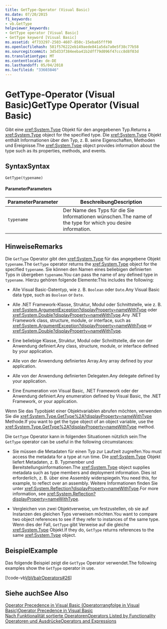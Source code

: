 ```yaml
---
title: GetType-Operator (Visual Basic)
ms.date: 07/20/2015
f1_keywords:
- vb.GetType
helpviewer_keywords:
- GetType operator [Visual Basic]
- GetType keyword [Visual Basic]
ms.assetid: 4f733297-2503-4607-850c-15eba65fff90
ms.openlocfilehash: 581f576222eb149aede841a5da7a0e5f38c77b58
ms.sourcegitcommit: 3d5d33f384eeba41b2dff79d096f47ccc8d8f03d
ms.translationtype: MT
ms.contentlocale: de-DE
ms.lasthandoff: 05/04/2018
ms.locfileid: "33603846"
---
```

# <a name="gettype-operator-visual-basic"></a><span data-ttu-id="39f84-102">GetType-Operator (Visual Basic)</span><span class="sxs-lookup"><span data-stu-id="39f84-102">GetType Operator (Visual Basic)</span></span>
<span data-ttu-id="39f84-103">Gibt eine <xref:System.Type> Objekt für den angegebenen Typ.</span><span class="sxs-lookup"><span data-stu-id="39f84-103">Returns a <xref:System.Type> object for the specified type.</span></span> <span data-ttu-id="39f84-104">Die <xref:System.Type> Objekt enthält Informationen über den Typ, z. B. seine Eigenschaften, Methoden und Ereignisse.</span><span class="sxs-lookup"><span data-stu-id="39f84-104">The <xref:System.Type> object provides information about the type such as its properties, methods, and events.</span></span>  
  
## <a name="syntax"></a><span data-ttu-id="39f84-105">Syntax</span><span class="sxs-lookup"><span data-stu-id="39f84-105">Syntax</span></span>  
  
```  
GetType(typename)  
```  
  
#### <a name="parameters"></a><span data-ttu-id="39f84-106">Parameter</span><span class="sxs-lookup"><span data-stu-id="39f84-106">Parameters</span></span>  
  
|<span data-ttu-id="39f84-107">Parameter</span><span class="sxs-lookup"><span data-stu-id="39f84-107">Parameter</span></span>|<span data-ttu-id="39f84-108">Beschreibung</span><span class="sxs-lookup"><span data-stu-id="39f84-108">Description</span></span>|  
|---|---|  
|`typename`|<span data-ttu-id="39f84-109">Der Name des Typs für die Sie Informationen wünschen.</span><span class="sxs-lookup"><span data-stu-id="39f84-109">The name of the type for which you desire information.</span></span>|  
  
## <a name="remarks"></a><span data-ttu-id="39f84-110">Hinweise</span><span class="sxs-lookup"><span data-stu-id="39f84-110">Remarks</span></span>  
 <span data-ttu-id="39f84-111">Die `GetType` Operator gibt den <xref:System.Type> für das angegebene Objekt `typename`.</span><span class="sxs-lookup"><span data-stu-id="39f84-111">The `GetType` operator returns the <xref:System.Type> object for the specified `typename`.</span></span> <span data-ttu-id="39f84-112">Sie können den Namen eines beliebigen definierten Typs in übergeben `typename`.</span><span class="sxs-lookup"><span data-stu-id="39f84-112">You can pass the name of any defined type in `typename`.</span></span> <span data-ttu-id="39f84-113">Hierzu gehören folgende Elemente:</span><span class="sxs-lookup"><span data-stu-id="39f84-113">This includes the following:</span></span>  
  
-   <span data-ttu-id="39f84-114">Alle Visual Basic-Datentyp, wie z. B. `Boolean` oder `Date`.</span><span class="sxs-lookup"><span data-stu-id="39f84-114">Any Visual Basic data type, such as `Boolean` or `Date`.</span></span>  
  
-   <span data-ttu-id="39f84-115">Alle .NET Framework-Klasse, Struktur, Modul oder Schnittstelle, wie z. B. <xref:System.ArgumentException?displayProperty=nameWithType> oder <xref:System.Double?displayProperty=nameWithType>.</span><span class="sxs-lookup"><span data-stu-id="39f84-115">Any .NET Framework class, structure, module, or interface, such as <xref:System.ArgumentException?displayProperty=nameWithType> or <xref:System.Double?displayProperty=nameWithType>.</span></span>  
  
-   <span data-ttu-id="39f84-116">Eine beliebige Klasse, Struktur, Modul oder Schnittstelle, die von der Anwendung definiert.</span><span class="sxs-lookup"><span data-stu-id="39f84-116">Any class, structure, module, or interface defined by your application.</span></span>  
  
-   <span data-ttu-id="39f84-117">Alle von der Anwendung definiertes Array.</span><span class="sxs-lookup"><span data-stu-id="39f84-117">Any array defined by your application.</span></span>  
  
-   <span data-ttu-id="39f84-118">Alle von der Anwendung definierten Delegaten.</span><span class="sxs-lookup"><span data-stu-id="39f84-118">Any delegate defined by your application.</span></span>  
  
-   <span data-ttu-id="39f84-119">Eine Enumeration von Visual Basic, .NET Framework oder der Anwendung definiert.</span><span class="sxs-lookup"><span data-stu-id="39f84-119">Any enumeration defined by Visual Basic, the .NET Framework, or your application.</span></span>  
  
 <span data-ttu-id="39f84-120">Wenn Sie das Typobjekt einer Objektvariablen abrufen möchten, verwenden Sie die <xref:System.Type.GetType%2A?displayProperty=nameWithType> Methode.</span><span class="sxs-lookup"><span data-stu-id="39f84-120">If you want to get the type object of an object variable, use the <xref:System.Type.GetType%2A?displayProperty=nameWithType> method.</span></span>  
  
 <span data-ttu-id="39f84-121">Die `GetType` Operator kann in folgenden Situationen nützlich sein:</span><span class="sxs-lookup"><span data-stu-id="39f84-121">The `GetType` operator can be useful in the following circumstances:</span></span>  
  
-   <span data-ttu-id="39f84-122">Sie müssen die Metadaten für einen Typ zur Laufzeit zugreifen.</span><span class="sxs-lookup"><span data-stu-id="39f84-122">You must access the metadata for a type at run time.</span></span> <span data-ttu-id="39f84-123">Die <xref:System.Type> Objekt liefert Metadaten, z. B. Typmember und Bereitstellungsinformationen.</span><span class="sxs-lookup"><span data-stu-id="39f84-123">The <xref:System.Type> object supplies metadata such as type members and deployment information.</span></span> <span data-ttu-id="39f84-124">Dies ist erforderlich, z. B. über eine Assembly widerspiegeln.</span><span class="sxs-lookup"><span data-stu-id="39f84-124">You need this, for example, to reflect over an assembly.</span></span> <span data-ttu-id="39f84-125">Weitere Informationen finden Sie unter <xref:System.Reflection?displayProperty=nameWithType>.</span><span class="sxs-lookup"><span data-stu-id="39f84-125">For more information, see <xref:System.Reflection?displayProperty=nameWithType>.</span></span>  
  
-   <span data-ttu-id="39f84-126">Vergleichen von zwei Objektverweise, um festzustellen, ob sie auf Instanzen des gleichen Typs verweisen möchten.</span><span class="sxs-lookup"><span data-stu-id="39f84-126">You want to compare two object references to see if they refer to instances of the same type.</span></span> <span data-ttu-id="39f84-127">Wenn dies der Fall, `GetType` gibt Verweise auf die gleiche <xref:System.Type> Objekt.</span><span class="sxs-lookup"><span data-stu-id="39f84-127">If they do, `GetType` returns references to the same <xref:System.Type> object.</span></span>  
  
## <a name="example"></a><span data-ttu-id="39f84-128">Beispiel</span><span class="sxs-lookup"><span data-stu-id="39f84-128">Example</span></span>  
 <span data-ttu-id="39f84-129">Das folgende Beispiel zeigt die `GetType` Operator verwendet.</span><span class="sxs-lookup"><span data-stu-id="39f84-129">The following examples show the `GetType` operator in use.</span></span>  
  
 [!code-vb[VbVbalrOperators#26](../../../visual-basic/language-reference/operators/codesnippet/VisualBasic/gettype-operator_1.vb)]  
  
## <a name="see-also"></a><span data-ttu-id="39f84-130">Siehe auch</span><span class="sxs-lookup"><span data-stu-id="39f84-130">See Also</span></span>  
 [<span data-ttu-id="39f84-131">Operator Precedence in Visual Basic (Operatorrangfolge in Visual Basic)</span><span class="sxs-lookup"><span data-stu-id="39f84-131">Operator Precedence in Visual Basic</span></span>](../../../visual-basic/language-reference/operators/operator-precedence.md)  
 [<span data-ttu-id="39f84-132">Nach Funktionalität sortierte Operatoren</span><span class="sxs-lookup"><span data-stu-id="39f84-132">Operators Listed by Functionality</span></span>](../../../visual-basic/language-reference/operators/operators-listed-by-functionality.md)  
 [<span data-ttu-id="39f84-133">Operatoren und Ausdrücke</span><span class="sxs-lookup"><span data-stu-id="39f84-133">Operators and Expressions</span></span>](../../../visual-basic/programming-guide/language-features/operators-and-expressions/index.md)
